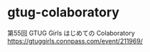 # gtug-colaboratory
第55回 GTUG Girls はじめての Colaboratory https://gtuggirls.connpass.com/event/211969/
